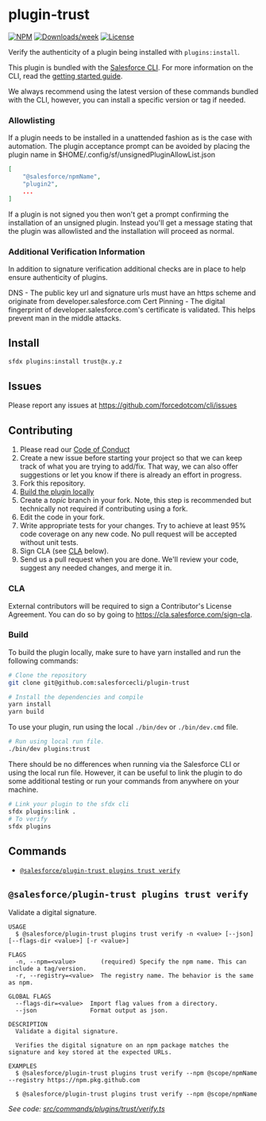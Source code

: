 # plugin-trust

[![NPM](https://img.shields.io/npm/v/@salesforce/plugin-trust.svg?label=@salesforce/plugin-trust)](https://www.npmjs.com/package/@salesforce/plugin-trust) [![Downloads/week](https://img.shields.io/npm/dw/@salesforce/plugin-trust.svg)](https://npmjs.org/package/@salesforce/plugin-trust) [![License](https://img.shields.io/badge/License-Apache--2.0-blue.svg)](https://opensource.org/license/apache-2-0)

Verify the authenticity of a plugin being installed with `plugins:install`.

This plugin is bundled with the [Salesforce CLI](https://developer.salesforce.com/tools/sfdxcli). For more information on the CLI, read the [getting started guide](https://developer.salesforce.com/docs/atlas.en-us.sfdx_setup.meta/sfdx_setup/sfdx_setup_intro.htm).

We always recommend using the latest version of these commands bundled with the CLI, however, you can install a specific version or tag if needed.

### Allowlisting

If a plugin needs to be installed in a unattended fashion as is the case with automation. The plugin acceptance prompt can be avoided by placing the plugin name in \$HOME/.config/sf/unsignedPluginAllowList.json

```json
[
    "@salesforce/npmName",
    "plugin2",
    ...
]
```

If a plugin is not signed you then won't get a prompt confirming the installation of an unsigned plugin. Instead you'll get a message stating that the plugin was allowlisted and the installation will proceed as normal.

### Additional Verification Information

In addition to signature verification additional checks are in place to help ensure authenticity of plugins.

DNS - The public key url and signature urls must have an https scheme and originate from developer.salesforce.com
Cert Pinning - The digital fingerprint of developer.salesforce.com's certificate is validated. This helps prevent man in the middle attacks.

## Install

```bash
sfdx plugins:install trust@x.y.z
```

## Issues

Please report any issues at <https://github.com/forcedotcom/cli/issues>

## Contributing

1. Please read our [Code of Conduct](CODE_OF_CONDUCT.md)
2. Create a new issue before starting your project so that we can keep track of
   what you are trying to add/fix. That way, we can also offer suggestions or
   let you know if there is already an effort in progress.
3. Fork this repository.
4. [Build the plugin locally](#build)
5. Create a _topic_ branch in your fork. Note, this step is recommended but technically not required if contributing using a fork.
6. Edit the code in your fork.
7. Write appropriate tests for your changes. Try to achieve at least 95% code coverage on any new code. No pull request will be accepted without unit tests.
8. Sign CLA (see [CLA](#cla) below).
9. Send us a pull request when you are done. We'll review your code, suggest any needed changes, and merge it in.

### CLA

External contributors will be required to sign a Contributor's License
Agreement. You can do so by going to <https://cla.salesforce.com/sign-cla>.

### Build

To build the plugin locally, make sure to have yarn installed and run the following commands:

```bash
# Clone the repository
git clone git@github.com:salesforcecli/plugin-trust

# Install the dependencies and compile
yarn install
yarn build
```

To use your plugin, run using the local `./bin/dev` or `./bin/dev.cmd` file.

```bash
# Run using local run file.
./bin/dev plugins:trust
```

There should be no differences when running via the Salesforce CLI or using the local run file. However, it can be useful to link the plugin to do some additional testing or run your commands from anywhere on your machine.

```bash
# Link your plugin to the sfdx cli
sfdx plugins:link .
# To verify
sfdx plugins
```

## Commands

<!-- commands -->

- [`@salesforce/plugin-trust plugins trust verify`](#salesforceplugin-trust-plugins-trust-verify)

## `@salesforce/plugin-trust plugins trust verify`

Validate a digital signature.

```
USAGE
  $ @salesforce/plugin-trust plugins trust verify -n <value> [--json] [--flags-dir <value>] [-r <value>]

FLAGS
  -n, --npm=<value>       (required) Specify the npm name. This can include a tag/version.
  -r, --registry=<value>  The registry name. The behavior is the same as npm.

GLOBAL FLAGS
  --flags-dir=<value>  Import flag values from a directory.
  --json               Format output as json.

DESCRIPTION
  Validate a digital signature.

  Verifies the digital signature on an npm package matches the signature and key stored at the expected URLs.

EXAMPLES
  $ @salesforce/plugin-trust plugins trust verify --npm @scope/npmName --registry https://npm.pkg.github.com

  $ @salesforce/plugin-trust plugins trust verify --npm @scope/npmName
```

_See code: [src/commands/plugins/trust/verify.ts](https://github.com/salesforcecli/plugin-trust/blob/3.7.100/src/commands/plugins/trust/verify.ts)_

<!-- commandsstop -->
